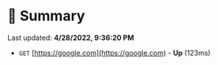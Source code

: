 # 📖 Summary
Last updated: **4/28/2022, 9:36:20 PM**

- `GET` [https://google.com](https://google.com) - **Up** (123ms)
